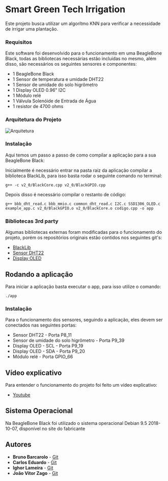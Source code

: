 # Smart Green Tech Irrigation

Este projeto busca utilizar um algorítmo KNN para verificar a necessidade de irrigar uma plantação.

### Requisitos

Este software foi desenvolvido para o funcionamento em uma BeagleBone Black, todas as bibliotecas necessárias estão incluidas no mesmo, além disso, são necessários os seguintes sensores e componentes:

* 1 BeagleBone Black
* 1 Sensor de temperatura e umidade DHT22
* 1 Sensor de umidade do solo higrômetro
* 1 Display OLED 0.96" I2C
* 1 Módulo relé
* 1 Válvula Solenóide de Entrada de Água
* 1 resistor de 4700 ohms

### Arquitetura do Projeto

![Arquitetura](Brunob0797.github.com/sistemasembarcados/Arquitetura%20do%20Projeto.jpeg)

### Instalação

Aqui temos um passo a passo de como compilar a aplicação para a sua BeagleBone Black:

Inicialmente é necessário entrar na pasta raiz da aplicação compilar a biblioteca BlackLib, para isso basta rodar o seguinte comando no terminal:

```
g++ -c v2_0/BlackCore.cpp v2_0/BlackGPIO.cpp
```

Depois disso é necessário compilar o restanto de código:

```
g++ bbb_dht_read.c bbb_mmio.c common_dht_read.c I2C.c SSD1306_OLED.c example_app.c v2_0/BlackGPIO.o v2_0/BlackCore.o codigo.cpp -o app
```
### Bibliotecas 3rd party

Algumas bibliotecas externas foram modificadas para o funcionamento do projeto, porém os repositórios originais estão contidos nos seguintes git's:

- [BlackLib](https://github.com/yigityuce/BlackLib)
- [Sensor DHT22](https://github.com/adafruit/Adafruit_Python_DHT)
- [Display OLED](https://github.com/deeplyembeddedWP/SSD1306-OLED-display-driver-for-BeagleBone)


## Rodando a aplicação

Para iniciar a aplicação basta executar o app, para isso utilize o comando:

```
./app
```


### Instalação

Para o funcionamento dos sensores, seguindo a aplicação, eles devem ser conectados nas seguintes portas:

* Sensor DHT22 - Porta P8_11
* Sensor de umidade do solo higrômetro - Porta P9_39
* Display OLED - SCL - Porta P9_19
* Display OLED - SDA - Porta P9_20
* Módulo relé - Porta GPIO_66

## Vídeo explicativo

Para entender o funcionamento do projeto foi feito um vídeo explicativo:

* [Youtube](https://youtu.be/NgO0qdY4kBM)


## Sistema Operacional

Na BeagleBone Black foi utilizado o sistema operacional Debian 9.5 2018-10-07, disponível no site do fabricante

## Autores

* **Bruno Barcarolo** - [Git](https://github.com/Brunob0797)
* **Carlos Eduardo** - [Git](https://github.com/Ziiroo)
* **Ighor Lameira** - [Git](https://github.com/ighorgl)
* **João Vitor Zago** - [Git](https://github.com/jvzago)

